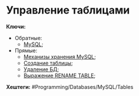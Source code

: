 
# Управление таблицами

**Ключи:**
- Обратные:
	- [MySQL](MySQL);
- Прямые:
	- [Механизы хранения MySQL](mysql-storage-engine);
	- [Создание таблицы](mysql-create-table);
	- [Удаление БД](mysql-drop-database);
	- [Выражение RENAME TABLE](mysql-rename-table);

**Хештеги:** #Programming/Databases/MySQL/Tables